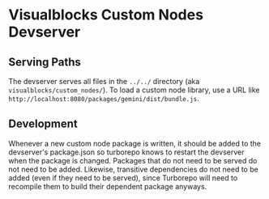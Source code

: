 # Visualblocks Custom Nodes Devserver

## Serving Paths

The devserver serves all files in the `../../` directory (aka `visualblocks/custom_nodes/`). To load a custom node library, use a URL like `http://localhost:8080/packages/gemini/dist/bundle.js`.

## Development

Whenever a new custom node package is written, it should be added to the devserver's package.json so turborepo knows to restart the devserver when the package is changed. Packages that do not need to be served do not need to be added. Likewise, transitive dependencies do not need to be added (even if they need to be served), since Turborepo will need to recompile them to build their dependent package anyways.
